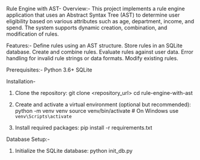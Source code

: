 Rule Engine with AST-
Overview:-
This project implements a rule engine application that uses an Abstract Syntax Tree (AST) to determine user eligibility based on various attributes such as age, department, income, and spend. The system supports dynamic creation, combination, and modification of rules.

Features:-
Define rules using an AST structure.
Store rules in an SQLite database.
Create and combine rules.
Evaluate rules against user data.
Error handling for invalid rule strings or data formats.
Modify existing rules.

Prerequisites:-
Python 3.6+
SQLite

Installation-

1. Clone the repository:
   git clone <repository_url>
cd rule-engine-with-ast

2. Create and activate a virtual environment (optional but recommended):
   python -m venv venv
source venv/bin/activate  # On Windows use `venv\Scripts\activate`

3. Install required packages:
   pip install -r requirements.txt

Database Setup:-
1. Initialize the SQLite database:
   python init_db.py
